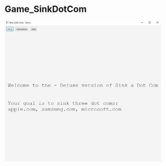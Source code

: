# Game_SinkDotCom
![alt-text](https://github.com/vladpop20/Game_SinkDotCom/blob/main/Game_SinkDotCom.gif)
